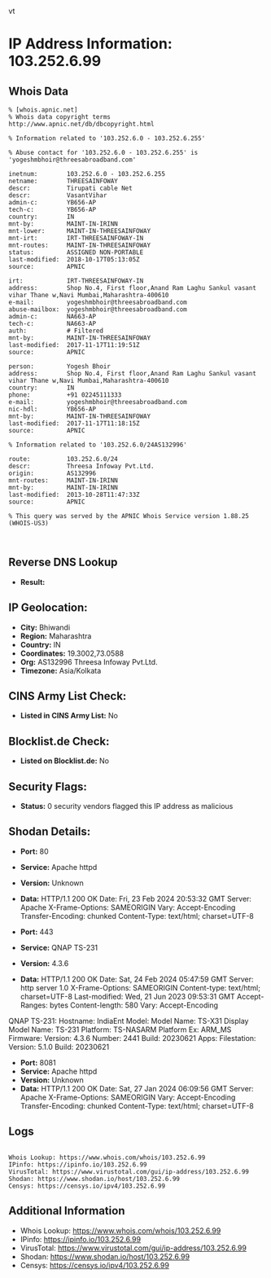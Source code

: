 vt
# IP Address Information: 103.252.6.99

## Whois Data
```
% [whois.apnic.net]
% Whois data copyright terms    http://www.apnic.net/db/dbcopyright.html

% Information related to '103.252.6.0 - 103.252.6.255'

% Abuse contact for '103.252.6.0 - 103.252.6.255' is 'yogeshmbhoir@threesabroadband.com'

inetnum:        103.252.6.0 - 103.252.6.255
netname:        THREESAINFOWAY
descr:          Tirupati cable Net
descr:          VasantVihar
admin-c:        YB656-AP
tech-c:         YB656-AP
country:        IN
mnt-by:         MAINT-IN-IRINN
mnt-lower:      MAINT-IN-THREESAINFOWAY
mnt-irt:        IRT-THREESAINFOWAY-IN
mnt-routes:     MAINT-IN-THREESAINFOWAY
status:         ASSIGNED NON-PORTABLE
last-modified:  2018-10-17T05:13:05Z
source:         APNIC

irt:            IRT-THREESAINFOWAY-IN
address:        Shop No.4, First floor,Anand Ram Laghu Sankul vasant vihar Thane w,Navi Mumbai,Maharashtra-400610
e-mail:         yogeshmbhoir@threesabroadband.com
abuse-mailbox:  yogeshmbhoir@threesabroadband.com
admin-c:        NA663-AP
tech-c:         NA663-AP
auth:           # Filtered
mnt-by:         MAINT-IN-THREESAINFOWAY
last-modified:  2017-11-17T11:19:51Z
source:         APNIC

person:         Yogesh Bhoir
address:        Shop No.4, First floor,Anand Ram Laghu Sankul vasant vihar Thane w,Navi Mumbai,Maharashtra-400610
country:        IN
phone:          +91 02245111333
e-mail:         yogeshmbhoir@threesabroadband.com
nic-hdl:        YB656-AP
mnt-by:         MAINT-IN-THREESAINFOWAY
last-modified:  2017-11-17T11:18:15Z
source:         APNIC

% Information related to '103.252.6.0/24AS132996'

route:          103.252.6.0/24
descr:          Threesa Infoway Pvt.Ltd.
origin:         AS132996
mnt-routes:     MAINT-IN-IRINN
mnt-by:         MAINT-IN-IRINN
last-modified:  2013-10-28T11:47:33Z
source:         APNIC

% This query was served by the APNIC Whois Service version 1.88.25 (WHOIS-US3)



```
## Reverse DNS Lookup
- **Result:** 

## IP Geolocation:
- **City:** Bhiwandi
- **Region:** Maharashtra
- **Country:** IN
- **Coordinates:** 19.3002,73.0588
- **Org:** AS132996 Threesa Infoway Pvt.Ltd.
- **Timezone:** Asia/Kolkata

## CINS Army List Check:
- **Listed in CINS Army List:** 
No

## Blocklist.de Check:
- **Listed on Blocklist.de:** 
No

## Security Flags:
- **Status:** 0 security vendors flagged this IP address as malicious

## Shodan Details:
- **Port:** 80
- **Service:** Apache httpd
- **Version:** Unknown
- **Data:** HTTP/1.1 200 OK
Date: Fri, 23 Feb 2024 20:53:32 GMT
Server: Apache
X-Frame-Options: SAMEORIGIN
Vary: Accept-Encoding
Transfer-Encoding: chunked
Content-Type: text/html; charset=UTF-8



- **Port:** 443
- **Service:** QNAP TS-231
- **Version:** 4.3.6
- **Data:** HTTP/1.1 200 OK
Date: Sat, 24 Feb 2024 05:47:59 GMT
Server: http server 1.0
X-Frame-Options: SAMEORIGIN
Content-type: text/html; charset=UTF-8
Last-modified: Wed, 21 Jun 2023 09:53:31 GMT
Accept-Ranges: bytes
Content-length: 580
Vary: Accept-Encoding


QNAP TS-231:
  Hostname: IndiaEnt
  Model:
    Model Name: TS-X31
    Display Model Name: TS-231
    Platform: TS-NASARM
    Platform Ex: ARM_MS
  Firmware:
    Version: 4.3.6
    Number: 2441
    Build: 20230621
  Apps:
    Filestation:
      Version: 5.1.0
      Build: 20230621


- **Port:** 8081
- **Service:** Apache httpd
- **Version:** Unknown
- **Data:** HTTP/1.1 200 OK
Date: Sat, 27 Jan 2024 06:09:56 GMT
Server: Apache
X-Frame-Options: SAMEORIGIN
Vary: Accept-Encoding
Transfer-Encoding: chunked
Content-Type: text/html; charset=UTF-8



## Logs
```

Whois Lookup: https://www.whois.com/whois/103.252.6.99
IPinfo: https://ipinfo.io/103.252.6.99
VirusTotal: https://www.virustotal.com/gui/ip-address/103.252.6.99
Shodan: https://www.shodan.io/host/103.252.6.99
Censys: https://censys.io/ipv4/103.252.6.99

```
## Additional Information
- Whois Lookup: https://www.whois.com/whois/103.252.6.99
- IPinfo: https://ipinfo.io/103.252.6.99
- VirusTotal: https://www.virustotal.com/gui/ip-address/103.252.6.99
- Shodan: https://www.shodan.io/host/103.252.6.99
- Censys: https://censys.io/ipv4/103.252.6.99

